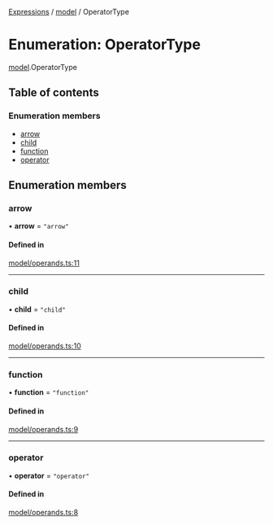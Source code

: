[Expressions](../README.md) / [model](../modules/model.md) / OperatorType

# Enumeration: OperatorType

[model](../modules/model.md).OperatorType

## Table of contents

### Enumeration members

- [arrow](model.OperatorType.md#arrow)
- [child](model.OperatorType.md#child)
- [function](model.OperatorType.md#function)
- [operator](model.OperatorType.md#operator)

## Enumeration members

### arrow

• **arrow** = `"arrow"`

#### Defined in

[model/operands.ts:11](https://github.com/FlavioLionelRita/js-expressions/blob/3419c08/src/lib/model/operands.ts#L11)

___

### child

• **child** = `"child"`

#### Defined in

[model/operands.ts:10](https://github.com/FlavioLionelRita/js-expressions/blob/3419c08/src/lib/model/operands.ts#L10)

___

### function

• **function** = `"function"`

#### Defined in

[model/operands.ts:9](https://github.com/FlavioLionelRita/js-expressions/blob/3419c08/src/lib/model/operands.ts#L9)

___

### operator

• **operator** = `"operator"`

#### Defined in

[model/operands.ts:8](https://github.com/FlavioLionelRita/js-expressions/blob/3419c08/src/lib/model/operands.ts#L8)
